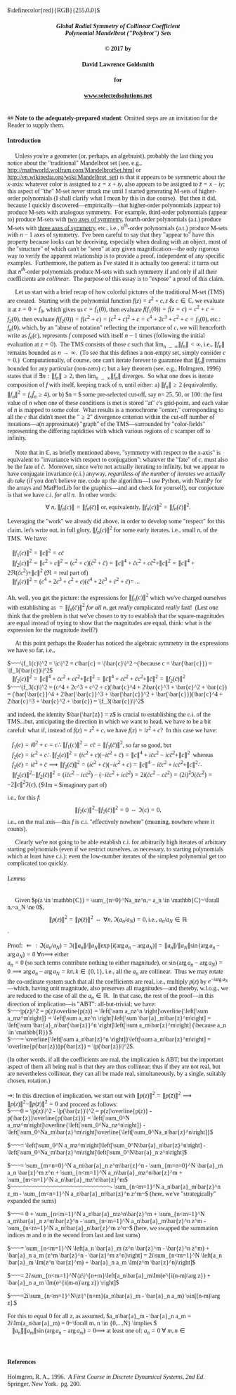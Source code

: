 <script type="text/x-mathjax-config">
  MathJax.Hub.Config({ TeX: { extensions: ["color.js"] }});
</script>
$\definecolor{red}{RGB}{255,0,0}$
<style>
body {font-family: Palatino}
</style>
#### <center><i>Global Radial Symmetry of Collinear Coefficient<br>Polynomial Mandelbrot ("Polybrot") Sets</i>
#### <center>&copy; 2017 by 
#### <center>David Lawrence Goldsmith
#### <center>for
#### <center>www.selectedsolutions.net

<br>
## <b>Note to the adequately-prepared student</b>: Omitted steps are an invitation for the Reader to supply them.

#### Introduction
$~~~~~$Unless you're a geometer (or, perhaps, an algebraist), probably the last thing you notice about the "traditional" Mandelbrot set (see, e.g., http://mathworld.wolfram.com/MandelbrotSet.html or http://en.wikipedia.org/wiki/Mandelbrot_set) is that it appears to be symmetric about the $x$-axis: whatever color is assigned to $z=x+iy$, also appears to be assigned to $\bar{z}=x-iy$; this aspect of "the" M-set never struck me until I started generating M-sets of higher-order polynomials (I shall clarify what I mean by this in due course).&nbsp; But then it did, because I quickly discovered&mdash;empirically&mdash;that higher-order polynomials (appear to) produce M-sets with analogous symmetry.&nbsp; For example, third-order polynomials (appear to) produce M-sets with [two axes of symmetry](https://www.facebook.com/photo.php?fbid=137840015143&set=a.137480960143.227005.876460143&type=3&l=2c6cafb62e&size=604%2C483), fourth-order polynomials (a.t.) produce M-sets with [three axes of symmetry](https://www.facebook.com/photo.php?fbid=137840010143&set=a.137480960143.227005.876460143&type=3&l=2c6cafb62e&size=604%2C483), etc., i.e., $n^{th}$-order polynomials (a.t.) produce M-sets with $n-1$ axes of symmetry.&nbsp; I've been careful to say that they "appear to" have this property because looks can be deceiving, especially when dealing with an object, most of the "structure" of which can't be "seen" at any given magnification&mdash;the only rigorous way to verify the apparent relationship is to provide a proof, independent of any specific examples.&nbsp; Furthermore, the pattern as I've stated it is actually too general: it turns out that $n^{th}$-order polynomials produce M-sets with such symmetry if and only if all their coefficients are <i>collinear</i>.&nbsp; The purpose of this essay is to "expose" a proof of this claim.

$~~~~~$Let us start with a brief recap of how colorful pictures of the traditional M-set (TMS) are created.&nbsp; Starting with the polynomial function $f(z) = z^2 + c, z~\&~c \in \mathbb{C}$, we evaluate it at $z = 0 = f_0$, which gives us $c = f_1(0)$, then evaluate $f(f_1(0)) = f(z=c) = c^2 + c = f_2(0)$, then evaluate $f(f_2(0)) = f(c^2 + c) = (c^2 + c)^2 + c = c^4 + 2c^3 + c^2 + c = f_3(0)$, etc.: $f_n(0)$, which, by an "abuse of notation" reflecting the importance of $c$, we will henceforth write as $f_n(c)$,  represents $f$ composed with itself $n-1$ times (following the initial evaluation at $z=0$).&nbsp; The TMS consists of those $c$ such that $\lim_{n \rightarrow \infty} \|f_n\| \lt \infty$, i.e., $\|f_n\|$ remains bounded as $n \rightarrow \infty.~$ (To see that this defines a non-empty set, simply consider $c=0$.)&nbsp; Computationally, of course, one can't iterate forever to guarantee that $\|f_n\|$ remains bounded for any particular (non-zero) $c$; but a key theorem (see, e.g., Holmgren, 1996) states that if $\exists n :\|f_n\| \ge 2$, then $\lim_{n \rightarrow \infty} \|f_n\|$ diverges.&nbsp; So what one does is iterate composition of $f$ with itself, keeping track of $n$, until either: a) $\|f_n\| \ge 2$ (equivalently, $\|f_n\|^2 = f_n\bar{f}_n \ge 4$), or b) $n = $ some pre-selected cut-off, say $n =$ 25, 50, or 100: the first value of $n$ when one of these conditions is met is stored "at" $c$'s grid-point, and each value of $n$ is mapped to some color.&nbsp; What results is a monochrome "center," corresponding to all the $c$ that didn't meet the "$\ge 2$" divergence criterion within the cut-off number of iterations&mdash;a(n approximate) "graph" of the TMS&mdash;surrounded by "color-fields" representing the differing rapidities with which various regions of $c$ scamper off to infinity.

$~~~~~$Note that in $\mathbb{C}$, as briefly mentioned above, "symmetry with respect to the $x$-axis" is equivalent to "invariance with respect to conjugation": whatever the "fate" of $c$, must also be the fate of $\bar{c}.~$ Moreover, since we're not actually iterating to infinity, but we appear to have conjugate invariance (c.i.) anyway, <i>regardless of the number of iterates we actually do take</i> (if you don't believe me, code up the algorithm&mdash;I use Python, with NumPy for the arrays and MatPlotLib for the graphics&mdash;and and check for yourself), our conjecture is that we have c.i. <i>for all </i> $n.~$ In other words:$$\forall~n,~\|f_n(c)\| = \|f_n(\bar{c})\|~\text{or, equivalently, }\|f_n(c)\|^2 = \|f_n(\bar{c})\|^2.$$

Leveraging the "work" we already did above, in order to develop some "respect" for this claim, let's write out, in full glory, $\|f_n(c)\|^2$ for some early iterates, i.e., small $n$, of the TMS.&nbsp; We have:<br>

$~~~\|f_1(c)\|^2 = \|c\|^2 = c\bar{c}$<br>
$~~~\|f_2(c)\|^2 = \|c^2 + c\|^2 = (c^2 + c)(\bar{c}^2 + \bar{c}) = \|c\|^4 + \bar{c}c^2 + c\bar{c}^2 + \|c\|^2 = \|c\|^4 + 2\Re(\bar{c}c^2)  + \|c\|^2~(\Re = \text{real part of})$<br>
$~~~\|f_3(c)\|^2 = (c^4 + 2c^3 + c^2 + c)(\bar{c}^4 + 2\bar{c}^3 + \bar{c}^2 + \bar{c}) =~...$<br>

Ah, well, you get the picture: the expressions for $\|f_n(c)\|^2$ which we've charged ourselves with establishing as $= \|f_n(\bar{c})\|^2$ <i>for all</i> $n$, get <i>really</i> complicated <i>really</i> fast!&nbsp; (Lest one think that the problem is that we've chosen to try to establish that the square-magnitudes are equal instead of trying to show that the magnitudes are equal, think: what is the expression for the magnitude itself?)

$~~~~~$At this point perhaps the Reader has noticed the algebraic symmetry in the expressions we have so far, i.e.,<br>

$~~~\|f_1(c)\|^2 = \|c\|^2 = c\bar{c} = \|\bar{c}\|^2 ~(\because c = \bar{\bar{c}}) = \|f_1(\bar{c})\|^2$<br>
$~~~\|f_2(c)\|^2 = \|c\|^4 + \bar{c}c^2 + c\bar{c}^2 + \|c\|^2 = \|\bar{c}\|^4 + c\bar{c}^2 + \bar{c}c^2 + \|\bar{c}\|^2 = \|f_2(\bar{c})\|^2$<br>
$~~~\|f_3(c)\|^2 = (c^4 + 2c^3 + c^2 + c)(\bar{c}^4 + 2\bar{c}^3 + \bar{c}^2 + \bar{c}) = (\bar{\bar{c}}^4 + 2\bar{\bar{c}}^3 + \bar{\bar{c}}^2 + \bar{\bar{c}})(\bar{c}^4 + 2\bar{c}^3 + \bar{c}^2 + \bar{c}) = \|f_3(\bar{c})\|^2$<br>

and indeed, the identity $\bar{\bar{z}} = z$ is crucial to establishing the c.i. of the TMS...but, anticipating the direction in which we want to head, we have to be a bit careful: what if, instead of $f(z) = z^2 + c$, we have $f(z) = iz^2 + c$?&nbsp; In this case we have:<br>

$~~~f_1(c) = i0^2 + c = c \therefore \|f_1(c)\|^2 = c\bar{c} = \|f_1(\bar{c})\|^2$, so far so good, but<br>
$~~~f_2(c) = ic^2 + c \therefore \|f_2(c)\|^2 = (ic^2 + c)(-i\bar{c}^2 + \bar{c}) = \|c\|^4 + i\bar{c}c^2 - ic\bar{c}^2 +\|c\|^2~$ whereas<br>
$~~~f_2(\bar{c}) = i\bar{c}^2 + \bar{c} \implies  \|f_2(\bar{c})\|^2 = (i\bar{c}^2 + \bar{c})(-ic^2 + c) = \|c\|^4 - i\bar{c}c^2 + ic\bar{c}^2 + \|c\|^2 \therefore$<br>
$~~~\|f_2(c)\|^2 - \|f_2(\bar{c})\|^2 = (i\bar{c}c^2 - ic\bar{c}^2) - (-i\bar{c}c^2 + ic\bar{c}^2) = 2i(\bar{c}c^2 - c\bar{c}^2) = (2i)^2\Im(\bar{c}c^2) = -2\|c\|^2\Im(c)$,
($\Im = $imaginary part of)<br>

i.e., for this $f$:<br> $$\|f_2(c)\|^2 - \|f_2(\bar{c})\|^2 = 0 \iff \Im(c) = 0,$$ 
i.e., on the real axis&mdash;this $f$ is c.i. "effectively nowhere" (meaning, nowhere where it counts).<br>

$~~~~~$Clearly we're not going to be able establish c.i. for arbitrarily high iterates of arbitrary starting polynomials (even if we restrict ourselves, as necessary, to starting polynomials which at least have c.i.): even the low-number  iterates of the simplest polynomial get too complicated too quickly.

###### Lemma

$~~~~~$Given $p(z \in \mathbb{C}) = \sum_{n=0}^Na_nz^n,~ a_n \in \mathbb{C}~\forall n,~a_N \ne 0$,$$\|p(z)\|^2 = \|p(\bar{z})\|^2 \iff \forall n,~\Im(a_n/a_N) = 0, \text{i.e., }a_n/a_N \in \mathbb{R}$$.

Proof: $\Leftarrow: \Im(a_n/a_N) = \Im(\|a_n\|/\|a_N\|\exp[i(\arg{a_n}-\arg{a_N})] = \|a_n\|/\|a_N\|\sin(\arg{a_n}-\arg{a_N}) = 0~\forall n \implies$ either<br>$a_n = 0$ (so such terms contribute nothing to either magnitude), or $\sin(\arg{a_n}-\arg{a_N}) = 0 \implies \arg{a_n}-\arg{a_N} = k\pi, k \in \{0,1\},$ i.e., all the $a_n$ are collinear.&nbsp; Thus we may rotate the co-ordinate system such that all the coefficients are real, i.e., multiply $p(z)$ by $e^{-i\arg{a_N}}$&mdash;which, having unit magnitude, also preserves all magnitudes&mdash;and thereby, w.l.o.g., we are reduced to the case of all the $a_n \in \mathbb{R}.~$ In that case, the rest of the proof&mdash;in this direction of implication&mdash;is "ABT": all-but-trivial; we have:<br>
$~~~\|p(z)\|^2 = p(z)\overline{p(z)} = \left[\sum a_nz^n \right]\overline{\left[\sum a_mz^m\right]} = \left[\sum a_nz^n \right]\left[\sum \bar{a}_m\bar{z}^m\right] = \left[\sum \bar{a}_n\bar{\bar{z}}^n \right]\left[\sum a_m\bar{z}^m\right] (\because a_n \in \mathbb{R}) $<br>
$~~~= \overline{\left[\sum a_n\bar{z}^n \right]}\left[\sum a_m\bar{z}^m\right] = \overline{p(\bar{z})}p(\bar{z}) = \|p(\bar{z})\|^2$.

(In other words, if all the coefficients are real, the implication is ABT; but the important aspect of them all being real is that they are thus collinear; thus if they are not real, but are nevertheless collinear, they can all be made real, simultaneously, by a single, suitably chosen, rotation.)

$\Rightarrow$: In this direction of implication, we start out with $\|p(z)\|^2 = \|p(\bar{z})\|^2 \implies \|p(z)\|^2 - \|p(\bar{z})\|^2 = 0$ and proceed as follows:<br>
$~~~0 = \|p(z)\|^2 - \|p(\bar{z})\|^2 = p(z)\overline{p(z)} - p(\bar{z})\overline{p(\bar{z})} = \left[\sum_0^N a_mz^m\right]\overline{\left[\sum_0^Na_nz^n\right]} - \left[\sum_0^Na_m\bar{z}^m\right]\overline{\left[\sum_0^Na_n\bar{z}^n\right]}$<br>

$~~~= \left[\sum_0^N a_mz^m\right]\left[\sum_0^N\bar{a}_n\bar{z}^n\right] - \left[\sum_0^Na_m\bar{z}^m\right]\left[\sum_0^N\bar{a}_n z^n\right]$<br>

$~~~= \sum_{m=n=0}^N a_m\bar{a}_n z^m\bar{z}^n - \sum_{m=n=0}^N \bar{a}_m a_n \bar{z}^m z^n + \sum_{n<m=1}^N a_n\bar{a}_mz^n\bar{z}^m + \sum_{m<n=1}^N a_n\bar{a}_mz^n\bar{z}^m$<br>$~~~~~~~~~~~~~~~~~~~~~~~~~~~~~~- \sum_{n<m=1}^N a_n\bar{a}_m\bar{z}^n z_m - \sum_{m<n=1}^N a_n\bar{a}_m\bar{z}^n z^m~$ (here, we've "strategically" expanded the sums)<br>

$~~~= 0 + \sum_{n<m=1}^N a_n\bar{a}_mz^n\bar{z}^m + \sum_{n<m=1}^N a_m\bar{a}_n z^m\bar{z}^n -
\sum_{n<m=1}^N a_n\bar{a}_m\bar{z}^n z^m - \sum_{n<m=1}^N a_m\bar{a}_n\bar{z}^m z^n~$ (here, we swapped the summation indices $m$ and $n$ in the second from last and last sums)<br>

$~~~= \sum_{n<m=1}^N \left[a_n \bar{a}_m (z^n \bar{z}^m - \bar{z}^n z^m) + \bar{a}_n a_m (z^m \bar{z}^n - \bar{z}^m z^n)\right] = 2i\sum_{n<m=1}^N \left[a_n \bar{a}_m \Im(z^n \bar{z}^m) + \bar{a}_n a_m \Im(z^m \bar{z}^n)\right]$<br>

$~~~= 2i\sum_{n<m=1}^N\|z\|^{n+m}\left[a_n\bar{a}_m\Im(e^{i(n-m)\arg z}) + \bar{a}_n a_m \Im(e^{i(m-n)\arg z}) \right]$<br>

$~~~=2i\sum_{n<m=1}^N\|z\|^{n+m}(a_n\bar{a}_m - \bar{a}_n a_m) \sin[(n-m)\arg z].$<br>

For this to equal 0 for all $z$, as assumed, $a_n\bar{a}_m - \bar{a}_n a_m = 2i\Im(a_n\bar{a}_m) = 0~\forall m, n \in {0,...,N} \implies $<br>
$~~~\|a_n\|\|a_m\|\sin(\arg{a_n}-\arg{a_m}) = 0 \implies$ at least one of: $a_n=0~\forall~m, n \in {}$
<br>
<br>
<br>
#### References

Holmgren, R. A., 1996.&nbsp;  <i>A First Course in Discrete Dynamical Systems, 2nd Ed.</i>&nbsp; Springer, New York.&nbsp; pg. 200.